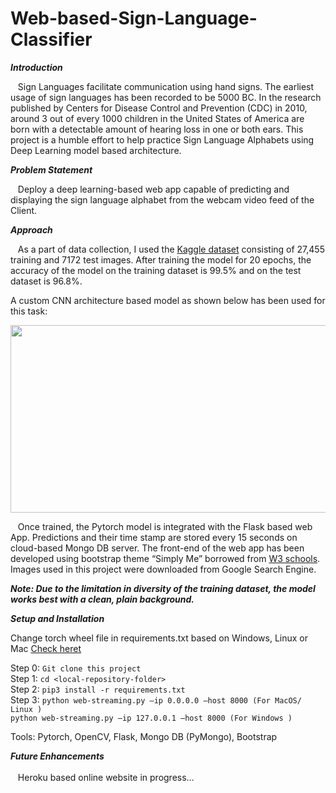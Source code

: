 # Web-based-Sign-Language-Classifier
***Introduction***

&nbsp;&nbsp;&nbsp;Sign Languages facilitate communication using hand signs. The earliest usage of sign languages has been recorded to be 5000 BC. In the research published by Centers for Disease Control and Prevention (CDC) in 2010, around 3 out of every 1000 children in the United States of America are born with a detectable amount of hearing loss in one or both ears. This project is a humble effort to help practice Sign Language Alphabets using Deep Learning model based architecture.

***Problem Statement***

&nbsp;&nbsp;&nbsp;Deploy a deep learning-based web app capable of predicting and displaying the sign language alphabet from the webcam video feed of the Client. 

***Approach***

&nbsp;&nbsp;&nbsp;As a part of data collection, I used the <a href="https://www.kaggle.com/datamunge/sign-language-mnist">Kaggle dataset<a> consisting of 27,455 training and 7172 test images. After training the model for 20 epochs, the accuracy of the model on the training dataset is 99.5% and on the test dataset is 96.8%.

A custom CNN architecture based model as shown below has been used for this task:
<p align="center">
  <img width="1000" height="300" src="https://user-images.githubusercontent.com/43301609/86103828-1a63af00-ba72-11ea-9ce8-a50856353bc3.png">
</p>

&nbsp;&nbsp;&nbsp;Once trained, the Pytorch model is integrated with the Flask based web App. Predictions and their time stamp are stored every 15 seconds on cloud-based Mongo DB server. The front-end of the web app has been developed using bootstrap theme “Simply Me” borrowed from <a href="https://www.w3schools.com/bootstrap/bootstrap_theme_me.asp">W3 schools<a>. Images used in this project were downloaded from Google Search Engine.

***Note: Due to the limitation in diversity of the training dataset, the model works best with a clean, plain background.***

***Setup and Installation***

Change torch wheel file in requirements.txt based on Windows, Linux or Mac <a href="https://pytorch.org/get-started/locally/#anaconda">Check heret<a><br>
  
Step 0: ```Git clone this project```<br>
Step 1: ```cd <local-repository-folder>``` <br>
Step 2: ```pip3 install -r requirements.txt```<br>
Step 3: ```python web-streaming.py –ip 0.0.0.0 –host 8000 (For MacOS/ Linux )```<br>
        ```python web-streaming.py –ip 127.0.0.1 –host 8000 (For Windows )```<br>

Tools: Pytorch, OpenCV, Flask, Mongo DB (PyMongo), Bootstrap 

***Future Enhancements***<br><br>
&nbsp;&nbsp;&nbsp;Heroku based online website in progress…

